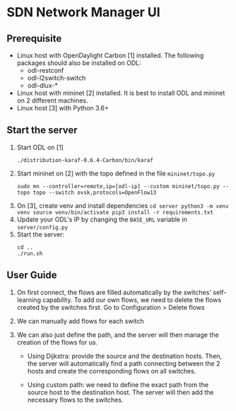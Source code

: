 # SDN Network Manager UI

## Prerequisite
  - Linux host with OpenDaylight Carbon [1] installed. The following packages should also be installed on ODL:
    - odl-restconf
    - odl-l2switch-switch
    - odl-dlux-*
  - Linux host with mininet [2] installed. It is best to install ODL and mininet on 2 different machines.
  - Linux host [3] with Python 3.6+

## Start the server
  1. Start ODL on [1]
     ```
     ./distribution-karaf-0.6.4-Carbon/bin/karaf
     ```
  2. Start mininet on [2] with the topo defined in the file `mininet/topo.py`
     ```
     sudo mn --controller=remote,ip=[odl-ip] --custom mininet/topo.py --topo topo --switch ovsk,protocols=OpenFlow13
     ```
  3. On [3], create venv and install dependencies
    ```
    cd server
    python3 -m venv venv
    source venv/bin/activate
    pip3 install -r requirements.txt
    ```
  4. Update your ODL's IP by changing the `BASE_URL` variable in `server/config.py`
  5. Start the server:
     ```
     cd ..
     ./run.sh
     ```

## User Guide
  1. On first connect, the flows are filled automatically by the switches' self-learning capability. To add our own flows, we need to delete the flows created by the switches first. Go to Configuration > Delete flows
   
  2. We can manually add flows for each switch
   
  3. We can also just define the path, and the server will then manage the creation of the flows for us.
   
      * Using Dijkstra: provide the source and the destination hosts. Then, the server will automatically find a path connecting between the 2 hosts and create the corresponding flows on all switches.
  
      * Using custom path: we need to define the exact path from the source host to the destination host. The server will then add the necessary flows to the switches.